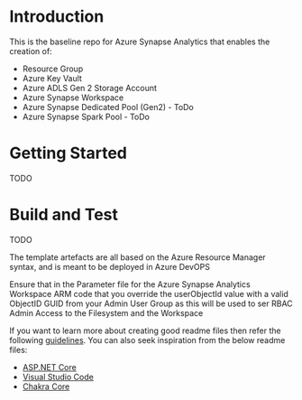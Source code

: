 # Introduction 
This is the baseline repo for Azure Synapse Analytics that enables the creation of:
- Resource Group
- Azure Key Vault
- Azure ADLS Gen 2 Storage Account
- Azure Synapse Workspace
- Azure Synapse Dedicated Pool (Gen2) - ToDo
- Azure Synapse Spark Pool - ToDo


# Getting Started
TODO

# Build and Test
TODO

The template artefacts are all based on the Azure Resource Manager syntax, and is meant to be deployed in Azure DevOPS

Ensure that in the Parameter file for the Azure Synapse Analytics Workspace ARM code that you override the userObjectId value with a valid ObjectID GUID from your Admin User Group as this will be used to ser RBAC Admin Access to the Filesystem and the Workspace






If you want to learn more about creating good readme files then refer the following [guidelines](https://docs.microsoft.com/en-us/azure/devops/repos/git/create-a-readme?view=azure-devops). You can also seek inspiration from the below readme files:
- [ASP.NET Core](https://github.com/aspnet/Home)
- [Visual Studio Code](https://github.com/Microsoft/vscode)
- [Chakra Core](https://github.com/Microsoft/ChakraCore)
